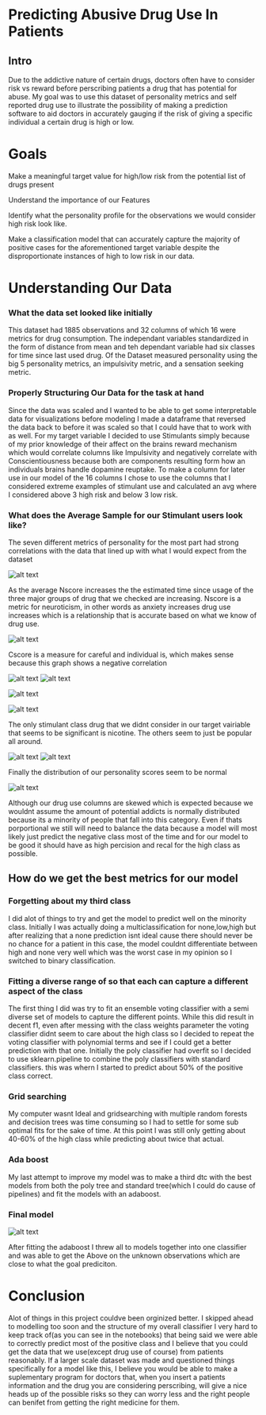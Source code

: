 # Predicting Abusive Drug Use In Patients

## Intro

Due to the addictive nature of certain drugs, doctors often have to consider risk vs 
reward before perscribing patients a drug that has potential for abuse. My goal was to use 
this dataset of personality metrics and self reported drug use to illustrate the 
possibility of making a prediction software to aid doctors in accurately gauging if the risk of giving a 
specific individual a certain drug is high or low.

# Goals
Make a meaningful target value for high/low risk from the potential list of drugs present

Understand the importance of our Features

Identify what the personality profile for the observations we would consider high risk look like.

Make a classification model that can accurately capture the majority of positive cases for the 
aforementioned target variable despite the disproportionate instances of high to low risk in our data.

# Understanding Our Data

### What the data set looked like initially
This dataset had 1885 observations and 32 columns of which 16 were metrics for drug consumption.
The independant variables standardized in the form of distance from mean and teh dependant variable had six classes for
time since last used drug. Of the Dataset measured personality using the big 5 personality metrics, an impulsivity metric,
and a sensation seeking metric.

### Properly Structuring Our Data for the task at hand
Since the data was scaled and I wanted to be able to get some interpretable data for visualizations before modeling 
I made a dataframe that reversed the data back to before it was scaled so that I could have that to work with as well.
For my target variable I decided to use Stimulants simply because of my prior knowledge of their affect on the
brains reward mechanism which would correlate columns like Impulsivity and negatively correlate with Conscientiousness
because both are components resulting form how an individuals brains handle dopamine reuptake. To make a column 
for later use in our model of the 16 columns I chose to use the columns that I considered extreme examples of stimulant use
and calculated an avg where I considered above 3 high risk and below 3 low risk.

### What does the Average Sample for our Stimulant users look like?

The seven different metrics of personality for the most part had strong correlations with the data that lined up with what I would expect from the dataset 



![alt text](https://github.com/AmirMEdris/PredictingDrugUse/blob/master/pics/DrugUseByHowAnxious.png)

As the average Nscore increases the the estimated time since usage of the three major groups of drug that we checked are increasing. Nscore is a metric for neuroticism, in other words as anxiety increases drug use increases which is a relationship that is accurate based on what we know of drug use.



![alt text](https://github.com/AmirMEdris/PredictingDrugUse/blob/master/pics/DrugUseByHowCarefulYouAre.png)

Cscore is a measure for careful and individual is, which makes sense because this graph shows a negative correlation

![alt text](https://github.com/AmirMEdris/PredictingDrugUse/blob/master/pics/pics/DrugUseByHowExtravertedYouAre.png)
![alt text](https://github.com/AmirMEdris/PredictingDrugUse/blob/master/pics/DrugUseByHowCooperativeYouAre.png)

![alt text](https://github.com/AmirMEdris/PredictingDrugUse/blob/master/pics/DrugUseByHowOpenToNewExperiencesYouAre.png)

![alt text](https://github.com/AmirMEdris/PredictingDrugUse/blob/master/pics/LesserStimulantUsageByStimulant.png)

The only stimulant class drug that we didnt consider in our target vairiable that seems to be significant is nicotine. The others seem to just be popular all around.



![alt text](https://github.com/AmirMEdris/PredictingDrugUse/blob/master/pics/NormalDistPersonalityScoresParams.png)
![alt text](https://github.com/AmirMEdris/PredictingDrugUse/blob/master/pics/ControlParams.png)



Finally the distribution of our personality scores seem to be normal 

![alt text](https://github.com/AmirMEdris/PredictingDrugUse/blob/master/pics/PoissonDistOfDrugUsers.png)

Although our drug use columns are skewed which is expected because we wouldnt assume the amount of potential addicts is normally distributed because its a minority of people that fall into this category. Even if thats porportional we still will need to balance the data because a model will most likely just predict the negative class most of the time and for our model to be good it should have as high percision and recal for the high class as possible.

## How do we get the best metrics for our model

### Forgetting about my third class
I did alot of things to try and get the model to predict well on the minority class. Initially I was actually doing a multiclassification for none,low,high but after realizing that a none prediction isnt ideal cause there should never be no chance for a patient in this case, the model couldnt differentiate between high and none very well which was the worst case in my opinion so I switched to binary classification. 

### Fitting a diverse range of so that each can capture a different aspect of the class

The first thing I did was try to fit an ensemble voting classifier with a semi diverse set of models to capture the different points. While this did result in decent f1, even after messing with the class weights parameter the voting classifier didnt seem to care about the high class so I decided to repeat the voting classifier with polynomial terms and see if I could get a better prediction with that one. Initially the poly classifier had overfit so I decided to use sklearn.pipeline to combine the poly classifiers with standard classifiers. this was whern I started to predict about 50% of the positive class correct. 
### Grid searching
My computer wasnt Ideal and gridsearching with multiple random forests and decision trees was time consuming so I had to settle for some sub optimal fits for the sake of time. At this point I was still only getting about 40-60% of the high class while predicting about twice that actual.
### Ada boost
My last attempt to improve my model was to make a third dtc with the best models from both the poly tree and standard tree(which I could do cause of pipelines) and fit the models with an adaboost.

### Final model

![alt text](https://github.com/AmirMEdris/PredictingDrugUse/blob/master/pics/ConfusionMatrix.png)


After fitting the adaboost I threw all to models together into one classifier and was able to get the Above on the unknown observations which are close to what the goal prediciton.

# Conclusion

Alot of things in this project couldve been orginized better. I skipped ahead to modelling too soon and the structure of my overall classifier I very hard to keep track of(as you can see in the notebooks) that being said
we were able to correctly predict most of the positive class and I believe that you could get the data that we use(except drug use of course) from patients reasonably. If a larger scale dataset was made and questioned things specifically for a model like this, I believe you would be able to make a suplementary program for doctors that, when you insert a patients information and the drug you are considering perscribing, will give a nice heads up of the possible risks so they can worry less and the right people can benifet from getting the right medicine for them.

